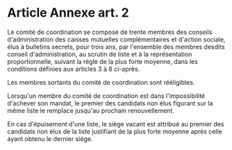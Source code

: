 # Article Annexe art. 2

Le comité de coordination se compose de trente membres des conseils d'administration des caisses mutuelles complémentaires et d'action sociale, élus à bulletins secrets, pour trois ans, par l'ensemble des membres desdits conseil d'administration, au scrutin de liste et à la représentation proportionnelle, suivant la règle de la plus forte moyenne, dans les conditions définies aux articles 3 à 8 ci-après.

Les membres sortants du comité de coordination sont rééligibles.

Lorsqu'un membre du comité de coordination est dans l'impossibilité d'achever son mandat, le premier des candidats non élus figurant sur la même liste le remplace jusqu'au prochain renouvellement.

En cas d'épuisement d'une liste, le siège vacant est attribué au premier des candidats non élus de la liste justifiant de la plus forte moyenne après celle ayant obtenu le dernier siège.
